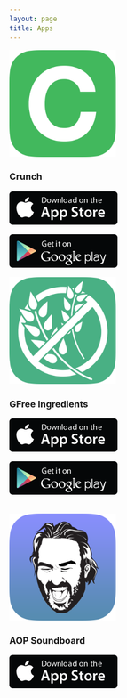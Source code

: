 ```yaml
---
layout: page
title: Apps
---
```


<img src="/public/img/app-icon-crunch_512@2x.png" width="192" height="auto">

### Crunch

<!-- A simple salary and wage calculator. -->

[<img src="/public/img/app-store-badge-apple_195x60@2x.png" width="195" height="60">](https://itunes.apple.com/app/id912209541?mt=8)

[<img src="/public/img/app-store-badge-google_195x60@2x.png" width="195" height="60">](https://play.google.com/store/apps/details?id=com.joshbuchea.crunch) 
<br>

<img src="/public/img/app-icon-gfree_512@2x.png" width="192" height="auto">

### GFree Ingredients

<!-- A simple gluten free ingredients reference. -->

[<img src="/public/img/app-store-badge-apple_195x60@2x.png" width="195" height="60">](https://itunes.apple.com/app/id952035870?mt=8)

[<img src="/public/img/app-store-badge-google_195x60@2x.png" width="195" height="60">](https://play.google.com/store/apps/details?id=com.joshbuchea.gfreeing) 

<br>

<img src="/public/img/app-icon-aopsb_512@2x.png" width="192" height="auto">

### AOP Soundboard

<!-- A soundboard I made for musician and podcaster Jason Auer (AKA the Auer of Power). -->

[<img src="/public/img/app-store-badge-apple_195x60@2x.png" width="195" height="60">](https://itunes.apple.com/app/auer-of-power-soundboard/id572835381)
